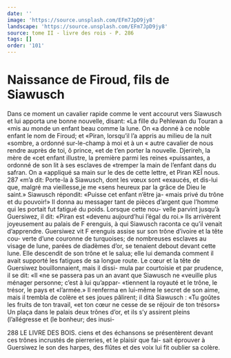 ```yaml
---
date: ''
image: 'https://source.unsplash.com/EFm7JpD9jy8'
landscape: 'https://source.unsplash.com/EFm7JpD9jy8'
source: tome II - livre des rois - P. 286
tags: []
order: '101'
---
```


# Naissance de Firoud, fils de Siawusch

Dans ce moment un cavalier rapide comme le vent accourut vers Siawusch et lui apporta une bonne nouvelle, disant: «La fille du Pehlewan du Touran a «mis au monde un enfant beau comme la lune. On «a donné à ce noble enfant le nom de Firoud; et «Piran, lorsqu’il l’a appris au milieu de la nuit «sombre, a ordonné sur-le-champ à moi et à un
« autre cavalier de nous rendre auprès de toi, ô prince,
«et de t’en porter la nouvelle. Djerireh, la mère de
«cet enfant illustre, la première parmi les reines «puissantes, a ordonné de son lit à ses esclaves de «tremper la main de l’enfant dans du safran. On a «appliqué sa main sur le des de cette lettre, et Piran
KEÎ nous. 287 «m’a dit: Porte-la à Siawusch, dont les vœux sont
«exaucés, et dis-lui que, malgré ma vieillesse,je me «sens heureux par la grâce de Dieu le saint.»
Siawusch répondit: «Puisse cet enfant n’être ja- «mais privé du trône et du pouvoir!» Il donna au messager tant de pièces d’argent que l’homme qui
les portait fut fatigué du poids. Lorsque cette nou- velle parvint jusqu’à Guersiwez, il dit: «Piran est «devenu aujourd’hui l’égal du roi.» Ils arrivèrent
joyeusement au palais de F erenguis, à qui Siawusch raconta ce qu’il venait d’apprendre. Guersiwez vit
F erenguis assise sur son trône d’ivoire et la tête cou- verte d’une couronne de turquoises; de nombreuses esclaves au visage de lune, parées de diadèmes d’or,
se tenaient debout devant cette lune. Elle descendit de son trône et le salua; elle lui demanda comment il avait supporté les fatigues de sa longue route. Le cœur
et la tête de Guersiwez bouillonnaient, mais il dissi- mula par courtoisie et par prudence, il se dit: «Il «ne se passera pas un an avant que Siawusch ne «veuille plus ménager personne; c’est à lui qu’appar-
«tiennent la royauté et le trône, le trésor, le pays et «l’armée.» Il renferma en lui-même le secret de son
aime, mais il trembla de colère et ses joues pâlirent; il dità Siawusch : «Tu goûtes les fruits de ton travail, «et ton cœur ne cesse de se réjouir de ton trésors»
Un plaça dans le palais deux trônes d’or, et ils s’y assirent pleins (l’allégresse et (le bonheur; des inusi-

288 LE LIVRE DES BOIS.
ciens et des échansons se présentèrent devant ces
trônes incrustés de pierreries, et le plaisir que fai- sait éprouver à Guersiwez le son des harpes, des flûtes et des voix lui fit oublier sa colère.

